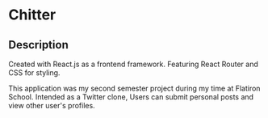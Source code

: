 # Chitter

## Description

Created with React.js as a frontend framework. Featuring React Router and CSS for styling.

This application was my second semester project during my time at Flatiron School. Intended as a Twitter clone, Users can submit personal posts and view other user's profiles.
